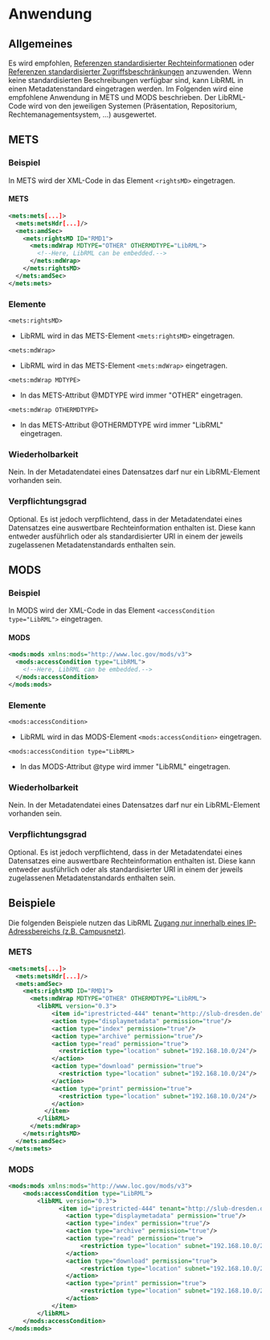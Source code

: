 # Anwendung

## Allgemeines

Es wird empfohlen, [Referenzen standardisierter Rechteinformationen](reference_licence.markdown) oder [Referenzen standardisierter Zugriffsbeschränkungen](reference_usage.markdown) anzuwenden. Wenn keine standardisierten Beschreibungen verfügbar sind, kann LibRML in einen Metadatenstandard eingetragen werden. Im Folgenden wird eine empfohlene Anwendung in METS und MODS beschrieben. Der LibRML-Code wird von den jeweiligen Systemen (Präsentation, Repositorium, Rechtemanagementsystem, ...) ausgewertet.

## METS

### Beispiel

In METS wird der XML-Code in das Element `<rightsMD>` eingetragen.

#### METS

```xml
<mets:mets[...]>
  <mets:metsHdr[...]/>
  <mets:amdSec>
    <mets:rightsMD ID="RMD1">
      <mets:mdWrap MDTYPE="OTHER" OTHERMDTYPE="LibRML">
        <!--Here, LibRML can be embedded.-->
      </mets:mdWrap>
    </mets:rightsMD>
  </mets:amdSec>
</mets:mets>
```

### Elemente

`<mets:rightsMD>`

- LibRML wird in das METS-Element `<mets:rightsMD>` eingetragen.

`<mets:mdWrap>`

- LibRML wird in das METS-Element `<mets:mdWrap>` eingetragen.

`<mets:mdWrap MDTYPE>`

- In das METS-Attribut @MDTYPE wird immer "OTHER" eingetragen.

`<mets:mdWrap OTHERMDTYPE>`

- In das METS-Attribut @OTHERMDTYPE wird immer "LibRML" eingetragen.

### Wiederholbarkeit

Nein.
In der Metadatendatei eines Datensatzes darf nur ein LibRML-Element vorhanden sein.

### Verpflichtungsgrad

Optional.
Es ist jedoch verpflichtend, dass in der Metadatendatei eines Datensatzes eine auswertbare Rechteinformation enthalten ist. Diese kann entweder ausführlich oder als standardisierter URI in einem der jeweils zugelassenen Metadatenstandards enthalten sein.


## MODS

### Beispiel

In MODS wird der XML-Code in das Element `<accessCondition type="LibRML">` eingetragen.

#### MODS

```xml
<mods:mods xmlns:mods="http://www.loc.gov/mods/v3">
  <mods:accessCondition type="LibRML">
    <!--Here, LibRML can be embedded.-->
  </mods:accessCondition>
</mods:mods>
```

### Elemente

`<mods:accessCondition>`
- LibRML wird in das MODS-Element `<mods:accessCondition>` eingetragen.

`<mods:accessCondition type="LibRML>`
- In das MODS-Attribut @type wird immer "LibRML" eingetragen.

### Wiederholbarkeit

Nein.
In der Metadatendatei eines Datensatzes darf nur ein LibRML-Element vorhanden sein.

### Verpflichtungsgrad

Optional.
Es ist jedoch verpflichtend, dass in der Metadatendatei eines Datensatzes eine auswertbare Rechteinformation enthalten ist. Diese kann entweder ausführlich oder als standardisierter URI in einem der jeweils zugelassenen Metadatenstandards enthalten sein.

## Beispiele

Die folgenden Beispiele nutzen das LibRML [Zugang nur innerhalb eines IP-Adressbereichs (z.B. Campusnetz)](../examples/location).

### METS

```xml
<mets:mets[...]>
  <mets:metsHdr[...]/>
  <mets:amdSec>
    <mets:rightsMD ID="RMD1">
      <mets:mdWrap MDTYPE="OTHER" OTHERMDTYPE="LibRML">
        <libRML version="0.3">
            <item id="iprestricted-444" tenant="http://slub-dresden.de" commercialuse="false" template="IP">
            <action type="displaymetadata" permission="true"/>
            <action type="index" permission="true"/>
            <action type="archive" permission="true"/>
            <action type="read" permission="true">
              <restriction type="location" subnet="192.168.10.0/24"/>
            </action>
            <action type="download" permission="true">
              <restriction type="location" subnet="192.168.10.0/24"/>
            </action>
            <action type="print" permission="true">
              <restriction type="location" subnet="192.168.10.0/24"/>
            </action>
          </item>
        </libRML>
      </mets:mdWrap>
    </mets:rightsMD>
  </mets:amdSec>
</mets:mets>
```

### MODS

```xml
<mods:mods xmlns:mods="http://www.loc.gov/mods/v3">
    <mods:accessCondition type="LibRML">
        <libRML version="0.3">
              <item id="iprestricted-444" tenant="http://slub-dresden.de" commercialuse="false" template="IP">
                <action type="displaymetadata" permission="true"/>
                <action type="index" permission="true"/>
                <action type="archive" permission="true"/>
                <action type="read" permission="true">
                    <restriction type="location" subnet="192.168.10.0/24"/>
                </action>
                <action type="download" permission="true">
                    <restriction type="location" subnet="192.168.10.0/24"/>
                </action>
                <action type="print" permission="true">
                    <restriction type="location" subnet="192.168.10.0/24"/>
                </action>
            </item>
        </libRML>
    </mods:accessCondition>
</mods:mods>
```
